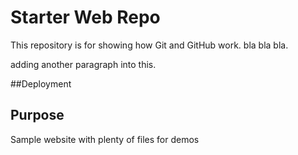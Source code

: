 # Starter Web Repo

This repository is for showing how Git and GitHub work.
bla bla bla.



adding another paragraph into this.

##Deployment

## Purpose

Sample website with plenty of files for demos